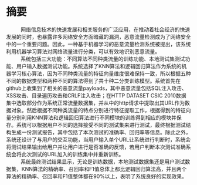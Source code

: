 # 摘要
&ensp; &ensp; &ensp; &ensp;网络信息技术的快速发展和相关服务的广泛应用，在推动着社会经济的快速发展的同时，也暴露许多网络安全方面暗藏的漏洞，恶意流量检测成为了网络安全中的一个重要问题。因此，一种基于机器学习的恶意流量检测系统被提出，该系统利用机器学习算法对网络流量进行分类，可以有效地识别恶意流量。  
&ensp; &ensp; &ensp; &ensp;系统包括三大功能：不同算法不同种类流量的训练功能、本地测试集测试功能、用户输入数据测试功能。系统选择了KNN算法和逻辑回归算法作为系统的机器学习核心算法，因为不同种类流量的特征向量维度很难保持一致，所以根据五种不同的数据类型和两种不同的算法得到了共十种二分类训练模型。系统首先在github上收集到了相关的恶意流量payloads，其中恶意流量包括SQL注入攻击、XSS攻击、目录遍历攻击和CRLF注入攻击；在HTTP DATASET CSIC 2010数据集中选取部分作为系统正常流量数据集，并从中的http请求中提取出其URL作为数据对象。然后根据不同种类流量的特点分别进行特征提取工作，根据得到的特征向量分别利用KNN算法和逻辑回归算法进行不同模块的训练得到相应的模块并保存。系统可以根据用户不同的选择接受不同的测试集来进行测试，最终根据测试结构生成一份测试报告，其中包括了本次测试的准确率、回归率等信息。除此之外，系统还设计了与用户的交互功能，当用户输入单个URL让系统进行判断时，系统会将测试结果输出给用户并让用户进行是否准确的反馈，若用户判断本次测试准确系统会将此次测试的URL加入的训练集中并重新训练。  
&ensp; &ensp; &ensp; &ensp;系统最终测试结果显示，无论是训练数据，本地测试数据集还是用户测试数据集，KNN算法的精确率、召回率和F1值总体上都比逻辑回归算法高，并且两个算法的精确率、召回率和F1值整体都在90%以上，表明了系统良好的实现效果。
